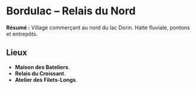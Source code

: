 # Bordulac – Relais du Nord

**Résumé :** Village commerçant au nord du lac Dorin. Halte fluviale, pontons et entrepôts.

## Lieux
- **Maison des Bateliers**.
- **Relais du Croissant**.
- **Atelier des Filets-Longs**.

